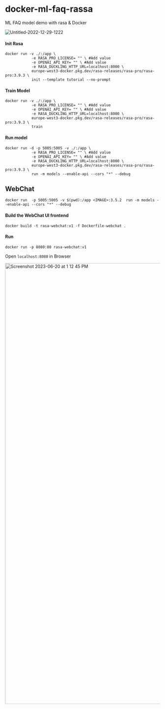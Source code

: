 # docker-ml-faq-rassa
ML FAQ model demo with rasa &amp; Docker 

![Untitled-2022-12-29-1222](https://github.com/harsh4870/docker-ml-faq-rassa/assets/15871000/e2d4064c-3ef9-4640-a488-60c7d48a1608)

#### Init Rasa

```
docker run -v ./:/app \
            -e RASA_PRO_LICENSE= "" \ #Add value
            -e OPENAI_API_KEY= "" \ #Add value
            -e RASA_DUCKLING_HTTP_URL=localhost:8000 \
            europe-west3-docker.pkg.dev/rasa-releases/rasa-pro/rasa-pro:3.9.3 \
            init --template tutorial --no-prompt
```

#### Train Model 

```
docker run -v ./:/app \
            -e RASA_PRO_LICENSE= "" \ #Add value
            -e OPENAI_API_KEY= "" \ #Add value
            -e RASA_DUCKLING_HTTP_URL=localhost:8000 \
            europe-west3-docker.pkg.dev/rasa-releases/rasa-pro/rasa-pro:3.9.3 \
            train
```

#### Run model 

```
docker run -d -p 5005:5005 -v ./:/app \
            -e RASA_PRO_LICENSE= "" \ #Add value
            -e OPENAI_API_KEY= "" \ #Add value
            -e RASA_DUCKLING_HTTP_URL=localhost:8000 \
            europe-west3-docker.pkg.dev/rasa-releases/rasa-pro/rasa-pro:3.9.3 \
            run -m models --enable-api --cors "*" --debug
```

## WebChat

```
docker run  -p 5005:5005 -v $(pwd):/app <IMAGE>:3.5.2  run -m models --enable-api --cors "*" --debug
```

#### Build the WebChat UI frontend

```
docker build -t rasa-webchat:v1 -f Dockerfile-webchat .
```

#### Run

```
docker run -p 8080:80 rasa-webchat:v1
```

Open `localhost:8080` in Browser

<img width="1435" alt="Screenshot 2023-06-20 at 1 12 45 PM" src="https://github.com/harsh4870/docker-ml-faq-rassa/assets/15871000/dbc48574-db67-47e9-9b69-a6b3cce9fbcc">


